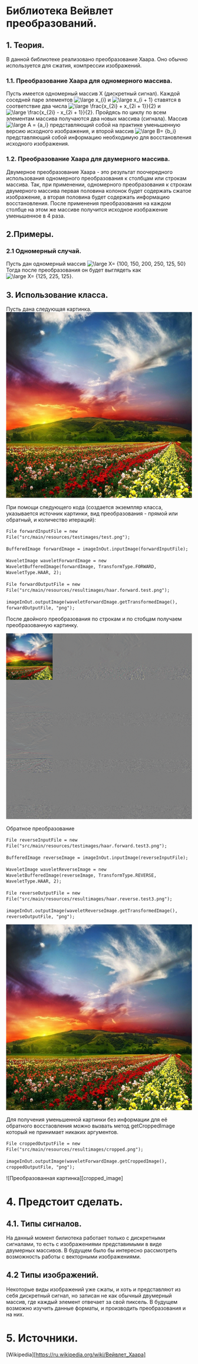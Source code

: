 # Библиотека Вейвлет преобразований.
## 1. Теория.

В данной библиотеке реализовано преобразование Хаара. Оно обычно используется для сжатия, компрессии изображений.

### 1.1. Преобразование Хаара для одномерного массива.
Пусть имеется одномерный массив X (дискретный сигнал). Каждой соседней паре элементов 
![\large x_{i}](https://render.githubusercontent.com/render/math?math=%5Clarge%20x_%7Bi%7D) и 
![\large x_{i + 1}](https://render.githubusercontent.com/render/math?math=%5Clarge%20x_%7Bi%20%2B%201%7D)
ставятся в соответствие два числа 
![\large \frac{x_{2i} + x_{2i + 1}}{2}](https://render.githubusercontent.com/render/math?math=%5Clarge%20%5Cfrac%7Bx_%7B2i%7D%20%2B%20x_%7B2i%20%2B%201%7D%7D%7B2%7D)
и 
![\large \frac{x_{2i} - x_{2i + 1}}{2}](https://render.githubusercontent.com/render/math?math=%5Clarge%20%5Cfrac%7Bx_%7B2i%7D%20-%20x_%7B2i%20%2B%201%7D%7D%7B2%7D).
Пройдясь по циклу по всем элементам массива получаются два новых массива (сигнала). Массив 
![\large A = \{a_i\}](https://render.githubusercontent.com/render/math?math=%5Clarge%20A%20%3D%20%5C%7Ba_i%5C%7D)
представляющий собой на практике уменьшенную версию исходного изображения, и второй массив
![\large B= \{b_i\}](https://render.githubusercontent.com/render/math?math=%5Clarge%20B%3D%20%5C%7Bb_i%5C%7D)
представляющий собой информацию необходимую для восстановления исходного изображения.

### 1.2. Преобразование Хаара для  двумерного массива.
Двумерное преобразование Хаара - это результат поочередного использования одномерного преобразования к столбцам или строкам массива. Так, при применении, одномерного преобразования к строкам двумерного массива первая половина колонок будет содержать сжатое изображение, а вторая половина будет содержать информацию восстановления.
После применения преобразования на каждом столбце на этом же массиве получится исходное изображение уменьшенное в 4 раза.

## 2.Примеры.
### 2.1 Одномерный случай.
Пусть дан одномерный массив
![\large X= \{100, 150, 200, 250, 125, 50\}](https://render.githubusercontent.com/render/math?math=%5Clarge%20X%3D%20%5C%7B100%2C%20150%2C%20200%2C%20250%2C%20125%2C%2050%5C%7D)
Тогда после преобразования он будет выглядеть как ![\large X= \{125,  225, 125\}](https://render.githubusercontent.com/render/math?math=%5Clarge%20X%3D%20%5C%7B125%2C%20%20225%2C%20125%5C%7D).

## 3. Использование класса.
Пусть дана следующая картинка. 
![Оригинал картинки][original_image]

[original_image]: https://github.com/ONeilN/WaveletImageConversion/blob/master/src/main/resources/testimages/test.png "Оригинал картинки"

При помощи следующего кода
(создается экземпляр класса, указывается источник картинки, вид преобразования - прямой или обратный, и количество итераций):
```
File forwardInputFile = new File("src/main/resources/testimages/test.png");

BufferedImage forwardImage = imageInOut.inputImage(forwardInputFile);

WaveletImage waveletForwardImage = new WaveletBufferedImage(forwardImage, TransformType.FORWARD, WaveletType.HAAR, 2);

File forwardOutputFile = new File("src/main/resources/resultimages/haar.forward.test.png");

imageInOut.outputImage(waveletForwardImage.getTransformedImage(), forwardOutputFile, "png");
```

После двойного преобразования по строкам и по стобцам получаем преобразованную картинку.

![Преобразованная картинка][transformed_image]

[transformed_image]: https://github.com/ONeilN/WaveletImageConversion/blob/master/src/main/resources/testimages/haar.test.png "Преобразованная картинка"

Обратное преобразование
```
File reverseInputFile = new File("src/main/resources/testimages/haar.forward.test3.png");

BufferedImage reverseImage = imageInOut.inputImage(reverseInputFile);

WaveletImage waveletReverseImage = new WaveletBufferedImage(reverseImage, TransformType.REVERSE, WaveletType.HAAR, 2);

File reverseOutputFile = new File("src/main/resources/resultimages/haar.reverse.test3.png");

imageInOut.outputImage(waveletReverseImage.getTransformedImage(), reverseOutputFile, "png");
```
![Преобразованная картинка][back_transformed_image]

[back_transformed_image]: https://github.com/ONeilN/WaveletImageConversion/blob/master/src/main/resources/testimages/haar.reverse.test.png "Преобразованная картинка"

Для получения уменьшенной картинки без информации для её обратного восстаовления можно вызвать метод getCroppedImage который не принимает никаких аргументов.
```
File croppedOutputFile = new File("src/main/resources/resultimages/cropped.png");

imageInOut.outputImage(waveletForwardImage.getCroppedImage(), croppedOutputFile, "png");

```
![Преобразованная картинка][cropped_image]

[back_transformed_image]: https://github.com/ONeilN/WaveletImageConversion/blob/master/src/main/resources/testimages/cropped.png "Преобразованная картинка"
# 4. Предстоит сделать.
## 4.1. Типы сигналов.
На данный момент билиотека работает только с дискретными сигналами, то есть с изображениями представимыми в виде двумерных массивов.
В будущем было бы интересно рассмотреть возможность работы с векторными изображениями.
## 4.2 Типы изображений.
Некоторые виды изображений уже сжаты, и хоть и представляют из себя дискретный сигнал, но записан не как обычный двумерный массив, где каждый элемент отвечает за свой пиксель. В будущем возможно изучить данные форматы, и производить преобразования и на них.
# 5. Источники.

[Wikipedia][https://ru.wikipedia.org/wiki/Вейвлет_Хаара]

